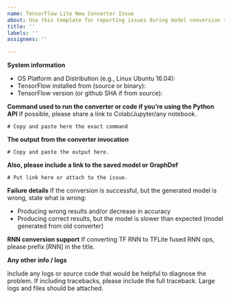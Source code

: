```yaml
---
name: TensorFlow Lite New Converter Issue
about: Use this template for reporting issues during model conversion to TFLite
title: ''
labels: ''
assignees: ''

---
```


**System information**
- OS Platform and Distribution (e.g., Linux Ubuntu 16.04):
- TensorFlow installed from (source or binary):
- TensorFlow version (or github SHA if from source):


**Command used to run the converter or code if you’re using the Python API**
If possible, please share a link to Colab/Jupyter/any notebook.

```
# Copy and paste here the exact command
```

**The output from the converter invocation**

```
# Copy and paste the output here.
```

**Also, please include a link to the saved model or GraphDef**

```
# Put link here or attach to the issue.
```

**Failure details**
If the conversion is successful, but the generated model is wrong,
state what is wrong:
- Producing wrong results and/or decrease in accuracy
- Producing correct results, but the model is slower than expected (model generated from old converter)


**RNN conversion support**
If converting TF RNN to TFLite fused RNN ops, please prefix [RNN] in the title.

**Any other info / logs**

Include any logs or source code that would be helpful to diagnose the problem. If including tracebacks, please include the full traceback. Large logs and files should be attached.
